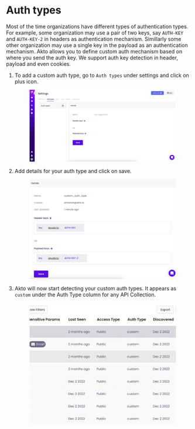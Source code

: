 # Auth types

Most of the time organizations have different types of authentication types. For example, some organization may use a pair of two keys, say `AUTH-KEY` and `AUTH-KEY-2` in headers as authentication mechanism. Simillarly some other organization may use a single key in the payload as an authentication mechanism. Akto allows you to define custom auth mechanism based on where you send the auth key. We support auth key detection in header, payload and even cookies.

1.  To add a custom auth type, go to `Auth types` under settings and click on plus icon.

    <figure><img src="../.gitbook/assets/auth-type-1.png" alt=""><figcaption></figcaption></figure>
2.  Add details for your auth type and click on save.

    <figure><img src="../.gitbook/assets/auth-type-2.png" alt=""><figcaption></figcaption></figure>
3.  Akto will now start detecting your custom auth types. It appears as `custom` under the Auth Type column for any API Collection.

    <figure><img src="../.gitbook/assets/auth-types.png" alt=""><figcaption></figcaption></figure>
